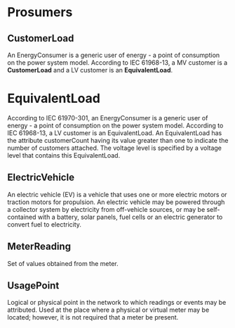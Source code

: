 # Prosumers 

## CustomerLoad
An EnergyConsumer is a generic user of energy - a  point of consumption on the power system model. 
According to IEC 61968-13, a MV  customer is a **CustomerLoad** and a LV customer is an **EquivalentLoad**.

# EquivalentLoad 
According to IEC 61970-301, an EnergyConsumer is a generic user of energy - a  point of consumption on the power system model. According to IEC 61968-13, a LV customer is an EquivalentLoad.
An EquivalentLoad has the attribute customerCount having its value greater than one to indicate the number of customers attached. The voltage level is specified by a voltage level that contains this EquivalentLoad.

## ElectricVehicle
An electric vehicle (EV) is a vehicle that uses one or more electric motors or traction motors for propulsion. An electric vehicle may be powered through a collector system by electricity from off-vehicle sources, or may be self-contained with a battery, solar panels, fuel cells or an electric generator to convert fuel to electricity. 

## MeterReading
Set of values obtained from the meter.

## UsagePoint
Logical or physical point in the network to which readings or events may be attributed. Used at the place where a physical or virtual meter may be located; however, it is not required that a meter be present.